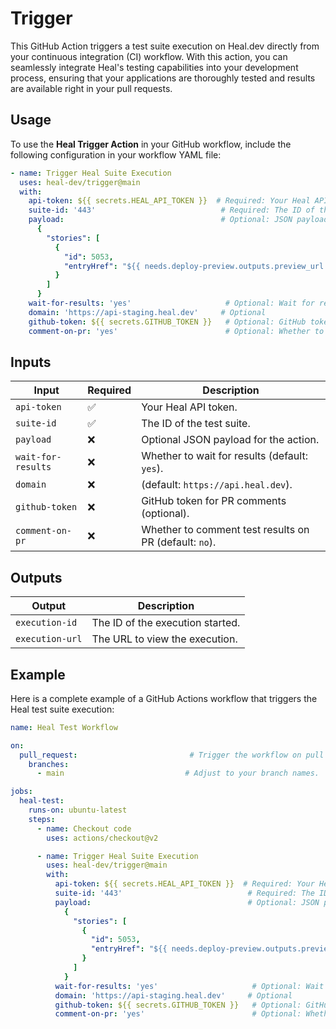 # Trigger

This GitHub Action triggers a test suite execution on Heal.dev directly from your continuous integration (CI) workflow. With this action, you can seamlessly integrate Heal's testing capabilities into your development process, ensuring that your applications are thoroughly tested and results are available right in your pull requests.

## Usage

To use the **Heal Trigger Action** in your GitHub workflow, include the following configuration in your workflow YAML file:

```yaml
- name: Trigger Heal Suite Execution
  uses: heal-dev/trigger@main
  with:
    api-token: ${{ secrets.HEAL_API_TOKEN }}  # Required: Your Heal API token.
    suite-id: '443'                            # Required: The ID of the test suite.
    payload:                                   # Optional: JSON payload for the action.
      {
        "stories": [
          {
            "id": 5053,
            "entryHref": "${{ needs.deploy-preview.outputs.preview_url }}"  # Required: Your product URL.
          }
        ]
      }
    wait-for-results: 'yes'                     # Optional: Wait for results (default: 'yes').
    domain: 'https://api-staging.heal.dev'     # Optional
    github-token: ${{ secrets.GITHUB_TOKEN }}   # Optional: GitHub token for commenting on PRs.
    comment-on-pr: 'yes'                        # Optional: Whether to comment test results on PRs (default: 'no').
```

## Inputs

| Input              | Required | Description                                           |
|--------------------|----------|-------------------------------------------------------|
| `api-token`        | ✅       | Your Heal API token.                                   |
| `suite-id`         | ✅       | The ID of the test suite.                              |
| `payload`          | ❌       | Optional JSON payload for the action.                  |
| `wait-for-results` | ❌       | Whether to wait for results (default: `yes`).          |
| `domain`           | ❌       | (default: `https://api.heal.dev`).                     |
| `github-token`     | ❌       | GitHub token for PR comments (optional).               |
| `comment-on-pr`    | ❌       | Whether to comment test results on PR (default: `no`). |

## Outputs

| Output          | Description                           |
|-----------------|---------------------------------------|
| `execution-id`  | The ID of the execution started.      |
| `execution-url` | The URL to view the execution.        |

## Example

Here is a complete example of a GitHub Actions workflow that triggers the Heal test suite execution:

```yaml
name: Heal Test Workflow

on: 
  pull_request:                         # Trigger the workflow on pull requests.
    branches:
      - main                           # Adjust to your branch names.

jobs:
  heal-test:
    runs-on: ubuntu-latest
    steps:
      - name: Checkout code
        uses: actions/checkout@v2

      - name: Trigger Heal Suite Execution
        uses: heal-dev/trigger@main
        with:
          api-token: ${{ secrets.HEAL_API_TOKEN }}  # Required: Your Heal API token.
          suite-id: '443'                            # Required: The ID of the test suite.
          payload:                                   # Optional: JSON payload for the action.
            {
              "stories": [
                {
                  "id": 5053,
                  "entryHref": "${{ needs.deploy-preview.outputs.preview_url }}"  # Required: Your product URL.
                }
              ]
            }
          wait-for-results: 'yes'                     # Optional: Wait for results (default: 'yes').
          domain: 'https://api-staging.heal.dev'     # Optional
          github-token: ${{ secrets.GITHUB_TOKEN }}   # Optional: GitHub token for commenting on PRs.
          comment-on-pr: 'yes'                        # Optional: Whether to comment test results on PRs (default: 'no').

```